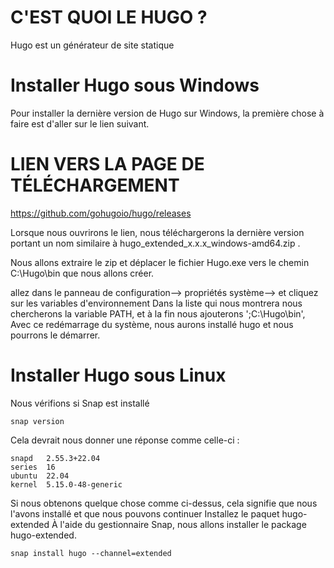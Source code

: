 C'EST QUOI LE HUGO ?
===
Hugo est un générateur de site statique

Installer Hugo sous Windows
===
Pour installer la dernière version de Hugo sur Windows, la première chose à faire est d'aller sur le lien suivant.

LIEN VERS LA PAGE DE TÉLÉCHARGEMENT
===
https://github.com/gohugoio/hugo/releases

Lorsque nous ouvrirons le lien, nous téléchargerons la dernière version portant un nom similaire à hugo_extended_x.x.x_windows-amd64.zip .

Nous allons extraire le zip et déplacer le fichier Hugo.exe vers le chemin C:\Hugo\bin que nous allons créer.

allez dans le panneau de configuration--> propriétés système--> et cliquez sur les variables d'environnement
Dans la liste qui nous montrera nous chercherons la variable PATH, et à la fin nous ajouterons ';C:\Hugo\bin', Avec ce redémarrage du système, nous aurons installé hugo et nous pourrons le démarrer.

Installer Hugo sous Linux
===
Nous vérifions si Snap est installé

```snap version```

Cela devrait nous donner une réponse comme celle-ci :

```snap    2.55.3+22.04
snapd   2.55.3+22.04
series  16
ubuntu  22.04
kernel  5.15.0-48-generic
```
Si nous obtenons quelque chose comme ci-dessus, cela signifie que nous l'avons installé et que nous pouvons continuer
Installez le paquet hugo-extended
À l'aide du gestionnaire Snap, nous allons installer le package hugo-extended.

```snap install hugo --channel=extended```